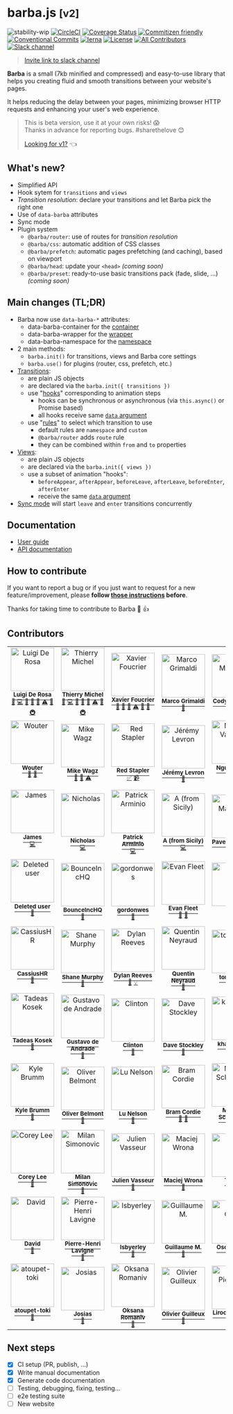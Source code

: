 # barba.js <small>[v2]</small>

![stability-wip](https://img.shields.io/badge/stability-work_in_progress-lightgrey.svg?style=flat-square)
[![CircleCI](https://img.shields.io/circleci/project/github/barbajs/barba/master.svg?style=flat-square)](https://circleci.com/gh/barbajs/barba/tree/master)
[![Coverage Status](https://img.shields.io/coveralls/github/barbajs/barba/master.svg?style=flat-square)](https://coveralls.io/github/barbajs/barba?branch=master)
[![Commitizen friendly](https://img.shields.io/badge/commitizen-friendly-brightgreen.svg?style=flat-square)](http://commitizen.github.io/cz-cli/)
[![Conventional Commits](https://img.shields.io/badge/Conventional%20Commits-1.0.0-yellow.svg?style=flat-square)](https://conventionalcommits.org)
[![lerna](https://img.shields.io/badge/maintained%20with-lerna-cc00ff.svg?style=flat-square)](https://lernajs.io/)
[![License](https://img.shields.io/badge/license-MIT-green.svg?style=flat-square)](https://github.com/barbajs/barba/blob/master/LICENSE)
[![All Contributors](https://img.shields.io/badge/all_contributors-68-orange.svg?style=flat-square)](#contributors)
[![Slack channel](https://img.shields.io/badge/slack-channel-purple.svg?style=flat-square&logo=slack)](https://barbajs.slack.com)

> [Invite link to slack channel](https://join.slack.com/t/barbajs/shared_invite/enQtNTU3NTAyMjkxMzAyLTI1NDIxZDZmMGJjMDlmNzFkODZmMmVmN2U2ODg2Y2M3MzczMDdjZTk5ODQwNWZkYWVlMDM5NGZiODJmMWVhODk)

**Barba** is a small (7kb minified and compressed) and easy-to-use library that helps you creating fluid and smooth transitions between your website's pages.

It helps reducing the delay between your pages, minimizing browser HTTP requests and enhancing your user's web experience.

> This is beta version, use it at your own risks! 😱  
> Thanks in advance for reporting bugs. #sharethelove 😊
>
> [Looking for v1?](https://barba.js.org/v1) 👈

## What's new?

- Simplified API
- Hook sytem for `transitions` and `views`
- _Transition resolution_: declare your transitions and let Barba pick the right one
- Use of `data-barba` attributes
- Sync mode
- Plugin system
  - `@barba/router`: use of routes for _transition resolution_
  - `@barba/css`: automatic addition of CSS classes
  - `@barba/prefetch`: automatic pages prefetching (and caching), based on viewport
  - `@barba/head`: update your `<head>` _(coming soon)_
  - `@barba/preset`: ready-to-use basic transitions pack (fade, slide, …) _(coming soon)_

## Main changes (TL;DR)

- Barba now use `data-barba-*` attributes:
  - data-barba-container for the [container](https://barba.js.org/docs/v2/user/core.html#container)
  - data-barba-wrapper for the [wrapper](https://barba.js.org/docs/v2/user/core.html#wrapper)
  - data-barba-namespace for the [namespace](https://barba.js.org/docs/v2/user/core.html#namespace)
- 2 main methods:
  - `barba.init()` for transitions, views and Barba core settings
  - `barba.use()` for plugins (router, css, prefetch, etc.)
- [Transitions](https://barba.js.org/docs/v2/user/core.html#transition-object):
  - are plain JS objects
  - are declared via the `barba.init({ transitions })`
  - use "[hooks](https://barba.js.org/docs/v2/user/core.html#hooks)" corresponding to animation steps
    - hooks can be synchronous or asynchronous (via `this.async()` or Promise based)
    - all hooks receive same [`data` argument](https://barba.js.org/docs/v2/user/core.html#data-argument)
  - use "[rules](https://barba.js.org/docs/v2/user/core.html#rules)" to select which transition to use
    - default rules are `namespace` and `custom`
    - `@barba/router` adds `route` rule
    - they can be combined within `from` and `to` properties
- [Views](https://barba.js.org/docs/v2/user/core.html#view-object):
  - are plain JS objects
  - are declared via the `barba.init({ views })`
  - use a subset of animation "hooks":
    - `beforeAppear`, `afterAppear`, `beforeLeave`, `afterLeave`, `beforeEnter`, `afterEnter`
    - receive the same [`data` argument](https://barba.js.org/docs/v2/user/core.html#data-argument)
- [Sync mode](https://barba.js.org/docs/v2/user/core.html#sync-mode) will start `leave` and `enter` transitions concurrently

## Documentation

- [User guide](https://barba.js.org/docs/v2/user/)
- [API documentation](https://barba.js.org/docs/v2/api/)

## How to contribute

If you want to report a bug or if you just want to request for a new feature/improvement, please **follow [those instructions](CONTRIBUTING.md) before**.

Thanks for taking time to contribute to Barba :tada: :+1:

## Contributors

<!-- ALL-CONTRIBUTORS-LIST:START - Do not remove or modify this section -->
<!-- prettier-ignore -->
<table><tr><td align="center" valign="top"><a href="http://luruke.com"><img src="https://avatars0.githubusercontent.com/u/61326?v=4" width="100px;" alt="Luigi De Rosa"/><br /><sup><b>Luigi De Rosa</b></sup></a><br /><sup><a href="#ideas-luruke" title="Ideas, Planning, & Feedback">🤔</a></sup> <sup><a href="https://github.com/barbajs/barba/commits?author=luruke" title="Code">💻</a></sup> <sup><a href="https://github.com/barbajs/barba/commits?author=luruke" title="Documentation">📖</a></sup> <sup><a href="#question-luruke" title="Answering Questions">💬</a></sup> <sup><a href="https://github.com/barbajs/barba/issues?q=author%3Aluruke" title="Bug reports">🐛</a></sup> <sup><a href="https://github.com/barbajs/barba/commits?author=luruke" title="Tests">⚠️</a></sup> <sup><a href="#review-luruke" title="Reviewed Pull Requests">👀</a></sup> <sup><a href="#infra-luruke" title="Infrastructure (Hosting, Build-Tools, etc)">🚇</a></sup></td><td align="center"><a href="http://thierrymichel.net"><img src="https://avatars2.githubusercontent.com/u/806883?v=4" width="100px;" alt="Thierry Michel"/><br /><sup><b>Thierry Michel</b></sup></a><br /><sup><a href="#ideas-thierrymichel" title="Ideas, Planning, & Feedback">🤔</a></sup> <sup><a href="https://github.com/barbajs/barba/commits?author=thierrymichel" title="Code">💻</a></sup> <sup><a href="https://github.com/barbajs/barba/commits?author=thierrymichel" title="Documentation">📖</a></sup> <sup><a href="#question-thierrymichel" title="Answering Questions">💬</a></sup> <sup><a href="https://github.com/barbajs/barba/issues?q=author%3Athierrymichel" title="Bug reports">🐛</a></sup> <sup><a href="https://github.com/barbajs/barba/commits?author=thierrymichel" title="Tests">⚠️</a></sup> <sup><a href="#review-thierrymichel" title="Reviewed Pull Requests">👀</a></sup> <sup><a href="#infra-thierrymichel" title="Infrastructure (Hosting, Build-Tools, etc)">🚇</a></sup></td><td align="center"><a href="https://www.xavierfoucrier.fr"><img src="https://avatars1.githubusercontent.com/u/2471223?v=4" width="100px;" alt="Xavier Foucrier"/><br /><sup><b>Xavier Foucrier</b></sup></a><br /><sup><a href="#ideas-xavierfoucrier" title="Ideas, Planning, & Feedback">🤔</a></sup> <sup><a href="https://github.com/barbajs/barba/commits?author=xavierfoucrier" title="Documentation">📖</a></sup> <sup><a href="#question-xavierfoucrier" title="Answering Questions">💬</a></sup> <sup><a href="https://github.com/barbajs/barba/commits?author=xavierfoucrier" title="Tests">⚠️</a></sup> <sup><a href="#review-xavierfoucrier" title="Reviewed Pull Requests">👀</a></sup> <sup><a href="https://github.com/barbajs/barba/issues?q=author%3Axavierfoucrier" title="Bug reports">🐛</a></sup></td><td align="center"><a href="http://www.thenerodesign.com"><img src="https://avatars2.githubusercontent.com/u/858150?v=4" width="100px;" alt="Marco Grimaldi"/><br /><sup><b>Marco Grimaldi</b></sup></a><br /><sup><a href="#design-markog85" title="Design">🎨</a></sup></td><td align="center"><a href="https://studio123.ca"><img src="https://avatars0.githubusercontent.com/u/22644154?v=4" width="100px;" alt="Cody Marcoux"/><br /><sup><b>Cody Marcoux</b></sup></a><br /><sup><a href="#question-c0mrx" title="Answering Questions">💬</a></sup></td><td align="center"><a href="https://philiphussak.com"><img src="https://avatars1.githubusercontent.com/u/3285136?v=4" width="100px;" alt="Phil."/><br /><sup><b>Phil.</b></sup></a><br /><sup><a href="#question-wiseoldman" title="Answering Questions">💬</a></sup></td><td align="center"><a href="http://www.fnool.com"><img src="https://avatars0.githubusercontent.com/u/5812801?v=4" width="100px;" alt="Giorgio Finulli"/><br /><sup><b>Giorgio Finulli</b></sup></a><br /><sup><a href="#question-gfnool" title="Answering Questions">💬</a></sup></td></tr><tr><td align="center" valign="top"><a href="https://www.thisisnota.studio"><img src="https://avatars2.githubusercontent.com/u/6507123?v=4" width="100px;" alt="Wouter"/><br /><sup><b>Wouter</b></sup></a><br /><sup><a href="https://github.com/barbajs/barba/issues?q=author%3AWouter125" title="Bug reports">🐛</a></sup> <sup><a href="#question-Wouter125" title="Answering Questions">💬</a></sup></td><td align="center"><a href="https://selfaware.studio"><img src="https://avatars2.githubusercontent.com/u/12376535?v=4" width="100px;" alt="Mike Wagz"/><br /><sup><b>Mike Wagz</b></sup></a><br /><sup><a href="#ideas-mikehwagz" title="Ideas, Planning, & Feedback">🤔</a></sup> <sup><a href="#question-mikehwagz" title="Answering Questions">💬</a></sup> <sup><a href="https://github.com/barbajs/barba/commits?author=mikehwagz" title="Tests">⚠️</a></sup></td><td align="center"><a href="https://www.youtube.com/c/redstapler_channel"><img src="https://avatars0.githubusercontent.com/u/16864380?v=4" width="100px;" alt="Red Stapler"/><br /><sup><b>Red Stapler</b></sup></a><br /><sup><a href="#tutorial-theredstapler" title="Tutorials">✅</a></sup> <sup><a href="#video-theredstapler" title="Videos">📹</a></sup></td><td align="center"><a href="http://www.19h47.fr"><img src="https://avatars1.githubusercontent.com/u/11242861?v=4" width="100px;" alt="Jérémy Levron"/><br /><sup><b>Jérémy Levron</b></sup></a><br /><sup><a href="#question-19h47" title="Answering Questions">💬</a></sup></td><td align="center"><a href="http://anhskohbo.github.io/"><img src="https://avatars2.githubusercontent.com/u/1529454?v=4" width="100px;" alt="Nguyen Van Anh"/><br /><sup><b>Nguyen Van Anh</b></sup></a><br /><sup><a href="https://github.com/barbajs/barba/commits?author=anhskohbo" title="Code">💻</a></sup></td><td align="center"><a href="http://www.thedanielweber.com"><img src="https://avatars1.githubusercontent.com/u/668910?v=4" width="100px;" alt="Daniel Weber"/><br /><sup><b>Daniel Weber</b></sup></a><br /><sup><a href="https://github.com/barbajs/barba/commits?author=dlwebdev" title="Code">💻</a></sup></td><td align="center"><a href="http://www.jmporchet.ch"><img src="https://avatars3.githubusercontent.com/u/3099008?v=4" width="100px;" alt="Jean-Marie Porchet"/><br /><sup><b>Jean-Marie Porchet</b></sup></a><br /><sup><a href="https://github.com/barbajs/barba/commits?author=jmporchet" title="Code">💻</a></sup></td></tr><tr><td align="center" valign="top"><a href="https://www.jamesdocherty.com/"><img src="https://avatars1.githubusercontent.com/u/325490?v=4" width="100px;" alt="James"/><br /><sup><b>James</b></sup></a><br /><sup><a href="https://github.com/barbajs/barba/commits?author=docherty" title="Code">💻</a></sup></td><td align="center"><a href="http://ruggeri.io"><img src="https://avatars0.githubusercontent.com/u/999162?v=4" width="100px;" alt="Nicholas"/><br /><sup><b>Nicholas</b></sup></a><br /><sup><a href="https://github.com/barbajs/barba/commits?author=nicholasruggeri" title="Code">💻</a></sup></td><td align="center"><a href="http://patrick.wtf"><img src="https://avatars1.githubusercontent.com/u/667029?v=4" width="100px;" alt="Patrick Arminio"/><br /><sup><b>Patrick Arminio</b></sup></a><br /><sup><a href="https://github.com/barbajs/barba/commits?author=patrick91" title="Code">💻</a></sup></td><td align="center"><a href="https://angelogulina.it"><img src="https://avatars0.githubusercontent.com/u/4223655?v=4" width="100px;" alt="A (from Sicily)"/><br /><sup><b>A (from Sicily)</b></sup></a><br /><sup><a href="https://github.com/barbajs/barba/commits?author=AngeloGulina" title="Code">💻</a></sup></td><td align="center"><a href="https://github.com/pavel-mazhuga"><img src="https://avatars3.githubusercontent.com/u/29140681?v=4" width="100px;" alt="Pavel Mazhuga"/><br /><sup><b>Pavel Mazhuga</b></sup></a><br /><sup><a href="#question-pavel-mazhuga" title="Answering Questions">💬</a></sup></td><td align="center"><a href="http://dmdcode.it"><img src="https://avatars0.githubusercontent.com/u/7113516?v=4" width="100px;" alt="Daniele De Matteo"/><br /><sup><b>Daniele De Matteo</b></sup></a><br /><sup><a href="#question-DMDc0de" title="Answering Questions">💬</a></sup></td><td align="center"><a href="https://github.com/aswinkumar863"><img src="https://avatars0.githubusercontent.com/u/32381261?v=4" width="100px;" alt="aswinkumar863"/><br /><sup><b>aswinkumar863</b></sup></a><br /><sup><a href="#question-aswinkumar863" title="Answering Questions">💬</a></sup></td></tr><tr><td align="center" valign="top"><a href="https://github.com/ghost"><img src="https://avatars3.githubusercontent.com/u/10137?v=4" width="100px;" alt="Deleted user"/><br /><sup><b>Deleted user</b></sup></a><br /><sup><a href="#question-ghost" title="Answering Questions">💬</a></sup></td><td align="center"><a href="https://github.com/BounceIncHQ"><img src="https://avatars0.githubusercontent.com/u/39249876?v=4" width="100px;" alt="BounceIncHQ"/><br /><sup><b>BounceIncHQ</b></sup></a><br /><sup><a href="#question-BounceIncHQ" title="Answering Questions">💬</a></sup></td><td align="center"><a href="https://github.com/gordonwes"><img src="https://avatars3.githubusercontent.com/u/10758596?v=4" width="100px;" alt="gordonwes"/><br /><sup><b>gordonwes</b></sup></a><br /><sup><a href="#question-gordonwes" title="Answering Questions">💬</a></sup></td><td align="center"><a href="https://github.com/evfleet"><img src="https://avatars2.githubusercontent.com/u/7504632?v=4" width="100px;" alt="Evan Fleet"/><br /><sup><b>Evan Fleet</b></sup></a><br /><sup><a href="#question-evfleet" title="Answering Questions">💬</a></sup> <sup><a href="https://github.com/barbajs/barba/issues?q=author%3Aevfleet" title="Bug reports">🐛</a></sup></td><td align="center"><a href="http://www.aligator-kom.de"><img src="https://avatars2.githubusercontent.com/u/32126746?v=4" width="100px;" alt="Jörg"/><br /><sup><b>Jörg</b></sup></a><br /><sup><a href="#example-jd4Aligator" title="Examples">💡</a></sup></td><td align="center"><a href="http://www.zaak.ch"><img src="https://avatars3.githubusercontent.com/u/12050808?v=4" width="100px;" alt="ZAAK"/><br /><sup><b>ZAAK</b></sup></a><br /><sup><a href="#example-StudioZAAK" title="Examples">💡</a></sup> <sup><a href="#question-StudioZAAK" title="Answering Questions">💬</a></sup></td><td align="center"><a href="https://leap-in.com"><img src="https://avatars1.githubusercontent.com/u/42055102?v=4" width="100px;" alt="Masahiro Tonomura"/><br /><sup><b>Masahiro Tonomura</b></sup></a><br /><sup><a href="#example-leapincorp" title="Examples">💡</a></sup></td></tr><tr><td align="center" valign="top"><a href="https://github.com/CassiusHR"><img src="https://avatars1.githubusercontent.com/u/24419585?v=4" width="100px;" alt="CassiusHR"/><br /><sup><b>CassiusHR</b></sup></a><br /><sup><a href="#question-CassiusHR" title="Answering Questions">💬</a></sup></td><td align="center"><a href="http://www.shanemurphy.me"><img src="https://avatars2.githubusercontent.com/u/3694619?v=4" width="100px;" alt="Shane Murphy"/><br /><sup><b>Shane Murphy</b></sup></a><br /><sup><a href="#question-shanewmurphy" title="Answering Questions">💬</a></sup></td><td align="center"><a href="http://www.dylanreeves.com"><img src="https://avatars3.githubusercontent.com/u/1294637?v=4" width="100px;" alt="Dylan Reeves"/><br /><sup><b>Dylan Reeves</b></sup></a><br /><sup><a href="#question-watzing" title="Answering Questions">💬</a></sup> <sup><a href="#example-watzing" title="Examples">💡</a></sup></td><td align="center"><a href="http://www.quentinneyraud.fr"><img src="https://avatars2.githubusercontent.com/u/9378568?v=4" width="100px;" alt="Quentin Neyraud"/><br /><sup><b>Quentin Neyraud</b></sup></a><br /><sup><a href="#question-quentinneyraud" title="Answering Questions">💬</a></sup></td><td align="center"><a href="https://github.com/tortilaman"><img src="https://avatars2.githubusercontent.com/u/5018268?v=4" width="100px;" alt="tortilaman"/><br /><sup><b>tortilaman</b></sup></a><br /><sup><a href="#question-tortilaman" title="Answering Questions">💬</a></sup></td><td align="center"><a href="https://github.com/psntr"><img src="https://avatars2.githubusercontent.com/u/20617539?v=4" width="100px;" alt="psntr"/><br /><sup><b>psntr</b></sup></a><br /><sup><a href="#question-psntr" title="Answering Questions">💬</a></sup></td><td align="center"><a href="http://thisbailiwick.com"><img src="https://avatars3.githubusercontent.com/u/12637253?v=4" width="100px;" alt="Kevin Clark"/><br /><sup><b>Kevin Clark</b></sup></a><br /><sup><a href="#question-thisbailiwick" title="Answering Questions">💬</a></sup></td></tr><tr><td align="center" valign="top"><a href="http://takodesign.one"><img src="https://avatars2.githubusercontent.com/u/26543624?v=4" width="100px;" alt="Tadeas Kosek"/><br /><sup><b>Tadeas Kosek</b></sup></a><br /><sup><a href="#question-Tedowski" title="Answering Questions">💬</a></sup></td><td align="center"><a href="https://github.com/gustavo-a"><img src="https://avatars2.githubusercontent.com/u/26806307?v=4" width="100px;" alt="Gustavo de Andrade"/><br /><sup><b>Gustavo de Andrade</b></sup></a><br /><sup><a href="#question-gustavo-a" title="Answering Questions">💬</a></sup></td><td align="center"><a href="https://durkangroup.com/"><img src="https://avatars0.githubusercontent.com/u/25391588?v=4" width="100px;" alt="Clinton"/><br /><sup><b>Clinton</b></sup></a><br /><sup><a href="#question-crobbinsdg" title="Answering Questions">💬</a></sup></td><td align="center"><a href="https://www.spon.io"><img src="https://avatars3.githubusercontent.com/u/3268717?v=4" width="100px;" alt="Dave Stockley"/><br /><sup><b>Dave Stockley</b></sup></a><br /><sup><a href="#question-magicspon" title="Answering Questions">💬</a></sup></td><td align="center"><a href="http://khaiknievel.carbonmade.com"><img src="https://avatars1.githubusercontent.com/u/5792500?v=4" width="100px;" alt="khaiknievel"/><br /><sup><b>khaiknievel</b></sup></a><br /><sup><a href="#question-khaiknievel" title="Answering Questions">💬</a></sup> <sup><a href="https://github.com/barbajs/barba/issues?q=author%3Akhaiknievel" title="Bug reports">🐛</a></sup></td><td align="center"><a href="http://www.francescomichelini.com/"><img src="https://avatars3.githubusercontent.com/u/5191941?v=4" width="100px;" alt="Francesco Michelini"/><br /><sup><b>Francesco Michelini</b></sup></a><br /><sup><a href="#question-kekkorider" title="Answering Questions">💬</a></sup> <sup><a href="#example-kekkorider" title="Examples">💡</a></sup></td><td align="center"><a href="https://github.com/FistMeNaruto"><img src="https://avatars1.githubusercontent.com/u/13431677?v=4" width="100px;" alt="Domantas Petrauskas"/><br /><sup><b>Domantas Petrauskas</b></sup></a><br /><sup><a href="#question-FistMeNaruto" title="Answering Questions">💬</a></sup></td></tr><tr><td align="center" valign="top"><a href="http://kylebrumm.com"><img src="https://avatars3.githubusercontent.com/u/1709677?v=4" width="100px;" alt="Kyle Brumm"/><br /><sup><b>Kyle Brumm</b></sup></a><br /><sup><a href="#question-kjbrum" title="Answering Questions">💬</a></sup></td><td align="center"><a href="https://github.com/obelmont"><img src="https://avatars3.githubusercontent.com/u/6540497?v=4" width="100px;" alt="Oliver Belmont"/><br /><sup><b>Oliver Belmont</b></sup></a><br /><sup><a href="#question-obelmont" title="Answering Questions">💬</a></sup></td><td align="center"><a href="https://lunelson.xyz/"><img src="https://avatars1.githubusercontent.com/u/1242864?v=4" width="100px;" alt="Lu Nelson"/><br /><sup><b>Lu Nelson</b></sup></a><br /><sup><a href="#question-lunelson" title="Answering Questions">💬</a></sup></td><td align="center"><a href="http://bierdb.be"><img src="https://avatars1.githubusercontent.com/u/1107185?v=4" width="100px;" alt="Bram Cordie"/><br /><sup><b>Bram Cordie</b></sup></a><br /><sup><a href="#question-bramcordie" title="Answering Questions">💬</a></sup> <sup><a href="#ideas-bramcordie" title="Ideas, Planning, & Feedback">🤔</a></sup></td><td align="center"><a href="http://portfolio.schouman.info"><img src="https://avatars1.githubusercontent.com/u/510652?v=4" width="100px;" alt="Michael Schouman"/><br /><sup><b>Michael Schouman</b></sup></a><br /><sup><a href="#question-metalmini" title="Answering Questions">💬</a></sup></td><td align="center"><a href="https://www.jumplink.eu"><img src="https://avatars2.githubusercontent.com/u/1073989?v=4" width="100px;" alt="Pascal Garber"/><br /><sup><b>Pascal Garber</b></sup></a><br /><sup><a href="#question-JumpLink" title="Answering Questions">💬</a></sup> <sup><a href="#ideas-JumpLink" title="Ideas, Planning, & Feedback">🤔</a></sup></td><td align="center"><a href="https://twitter.com/bfred_it"><img src="https://avatars3.githubusercontent.com/u/1402241?v=4" width="100px;" alt="Federico Brigante"/><br /><sup><b>Federico Brigante</b></sup></a><br /><sup><a href="#question-bfred-it" title="Answering Questions">💬</a></sup></td></tr><tr><td align="center" valign="top"><a href="http://coreylee.tokyo/"><img src="https://avatars1.githubusercontent.com/u/1465865?v=4" width="100px;" alt="Corey Lee"/><br /><sup><b>Corey Lee</b></sup></a><br /><sup><a href="#question-factorzero" title="Answering Questions">💬</a></sup></td><td align="center"><a href="http://www.imls.uzh.ch/research/vonmering/people/milan-simonovic.html"><img src="https://avatars3.githubusercontent.com/u/888008?v=4" width="100px;" alt="Milan Simonovic"/><br /><sup><b>Milan Simonovic</b></sup></a><br /><sup><a href="#question-mbsimonovic" title="Answering Questions">💬</a></sup></td><td align="center"><a href="http://djul.es"><img src="https://avatars1.githubusercontent.com/u/196644?v=4" width="100px;" alt="Julien Vasseur"/><br /><sup><b>Julien Vasseur</b></sup></a><br /><sup><a href="#question-Djules" title="Answering Questions">💬</a></sup></td><td align="center"><a href="https://github.com/panwron"><img src="https://avatars2.githubusercontent.com/u/8494786?v=4" width="100px;" alt="Maciej Wrona"/><br /><sup><b>Maciej Wrona</b></sup></a><br /><sup><a href="#question-panwron" title="Answering Questions">💬</a></sup></td><td align="center"><a href="http://terion.name"><img src="https://avatars0.githubusercontent.com/u/1060205?v=4" width="100px;" alt="Terion"/><br /><sup><b>Terion</b></sup></a><br /><sup><a href="#ideas-terion-name" title="Ideas, Planning, & Feedback">🤔</a></sup></td><td align="center"><a href="https://github.com/cartogram"><img src="https://avatars2.githubusercontent.com/u/462077?v=4" width="100px;" alt="Matt Seccafien"/><br /><sup><b>Matt Seccafien</b></sup></a><br /><sup><a href="#ideas-cartogram" title="Ideas, Planning, & Feedback">🤔</a></sup></td><td align="center"><a href="http://www.maxschulmeister.com"><img src="https://avatars2.githubusercontent.com/u/15388185?v=4" width="100px;" alt="Max Schulmeister"/><br /><sup><b>Max Schulmeister</b></sup></a><br /><sup><a href="#ideas-max-schu" title="Ideas, Planning, & Feedback">🤔</a></sup></td></tr><tr><td align="center" valign="top"><a href="https://davidaase.com"><img src="https://avatars3.githubusercontent.com/u/1521451?v=4" width="100px;" alt="David"/><br /><sup><b>David</b></sup></a><br /><sup><a href="#ideas-tipsy" title="Ideas, Planning, & Feedback">🤔</a></sup></td><td align="center"><a href="https://github.com/pierrehenri220"><img src="https://avatars3.githubusercontent.com/u/19267400?v=4" width="100px;" alt="Pierre-Henri Lavigne"/><br /><sup><b>Pierre-Henri Lavigne</b></sup></a><br /><sup><a href="#ideas-pierrehenri220" title="Ideas, Planning, & Feedback">🤔</a></sup></td><td align="center"><a href="https://github.com/lsbyerley"><img src="https://avatars0.githubusercontent.com/u/3066258?v=4" width="100px;" alt="lsbyerley"/><br /><sup><b>lsbyerley</b></sup></a><br /><sup><a href="#ideas-lsbyerley" title="Ideas, Planning, & Feedback">🤔</a></sup></td><td align="center"><a href="http://gmorisseau.com/"><img src="https://avatars2.githubusercontent.com/u/242203?v=4" width="100px;" alt="Guillaume M."/><br /><sup><b>Guillaume M.</b></sup></a><br /><sup><a href="#ideas-theamnesic" title="Ideas, Planning, & Feedback">🤔</a></sup></td><td align="center"><a href="https://oscarotero.com"><img src="https://avatars3.githubusercontent.com/u/377873?v=4" width="100px;" alt="Oscar Otero"/><br /><sup><b>Oscar Otero</b></sup></a><br /><sup><a href="#ideas-oscarotero" title="Ideas, Planning, & Feedback">🤔</a></sup></td><td align="center"><a href="http://twitter.com/nicooprat"><img src="https://avatars0.githubusercontent.com/u/645641?v=4" width="100px;" alt="Nico Prat"/><br /><sup><b>Nico Prat</b></sup></a><br /><sup><a href="#ideas-nicooprat" title="Ideas, Planning, & Feedback">🤔</a></sup></td><td align="center"><a href="http://marco.solazzi.me/"><img src="https://avatars2.githubusercontent.com/u/104721?v=4" width="100px;" alt="Marco Solazzi"/><br /><sup><b>Marco Solazzi</b></sup></a><br /><sup><a href="https://github.com/barbajs/barba/issues?q=author%3Adwightjack" title="Bug reports">🐛</a></sup></td></tr><tr><td align="center" valign="top"><a href="https://github.com/atoupet-toki"><img src="https://avatars3.githubusercontent.com/u/38693082?v=4" width="100px;" alt="atoupet-toki"/><br /><sup><b>atoupet-toki</b></sup></a><br /><sup><a href="https://github.com/barbajs/barba/issues?q=author%3Aatoupet-toki" title="Bug reports">🐛</a></sup></td><td align="center"><a href="https://github.com/josias-r"><img src="https://avatars1.githubusercontent.com/u/11424820?v=4" width="100px;" alt="Josias"/><br /><sup><b>Josias</b></sup></a><br /><sup><a href="https://github.com/barbajs/barba/issues?q=author%3Ajosias-r" title="Bug reports">🐛</a></sup></td><td align="center"><a href="https://github.com/OksanaRomaniv"><img src="https://avatars1.githubusercontent.com/u/5724727?v=4" width="100px;" alt="Oksana Romaniv"/><br /><sup><b>Oksana Romaniv</b></sup></a><br /><sup><a href="https://github.com/barbajs/barba/issues?q=author%3AOksanaRomaniv" title="Bug reports">🐛</a></sup></td><td align="center"><a href="https://www.olivier-guilleux.com"><img src="https://avatars3.githubusercontent.com/u/5804006?v=4" width="100px;" alt="Olivier Guilleux"/><br /><sup><b>Olivier Guilleux</b></sup></a><br /><sup><a href="https://github.com/barbajs/barba/issues?q=author%3Aoguilleux" title="Bug reports">🐛</a></sup></td><td align="center"><a href="http://liroopierre.com"><img src="https://avatars3.githubusercontent.com/u/11197281?v=4" width="100px;" alt="Liroo Pierre ᵈᵉᵛ"/><br /><sup><b>Liroo Pierre ᵈᵉᵛ</b></sup></a><br /><sup><a href="https://github.com/barbajs/barba/commits?author=Liroo" title="Code">💻</a></sup></td></tr></table>

<!-- ALL-CONTRIBUTORS-LIST:END -->

## Next steps

- [x] CI setup (PR, publish, …)
- [x] Write manual documentation
- [x] Generate code documentation
- [ ] Testing, debugging, fixing, testing…
- [ ] e2e testing suite
- [ ] New website
